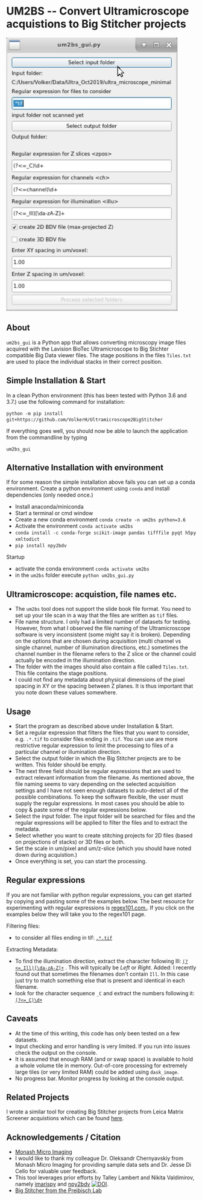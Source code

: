 # UM2BS -- Convert Ultramicroscope acquistions to Big Stitcher projects

![screenshot](./illustrations/um2bs_gui.JPG)

## About

`um2bs_gui` is a Python app that allows converting microscopy image files acquired with the Lavision BioTec Ultramicroscope to Big Stichter compatible Big Data viewer files. The stage positions in the files `Tiles.txt` are used to place the individual
stacks in their correct position.


## Simple Installation & Start

In a clean Python environment (this has been tested with Python 3.6 and 3.7.) use 
the following command for installation:

```
python -m pip install git+https://github.com/VolkerH/Ultramicroscope2BigStitcher
```

If everything goes well, you should now be able to launch the application from the commandline by typing

```
um2bs_gui
```


## Alternative Installation with environment


If for some reason the simple installation above fails you can set up a conda environment.
Create a python environment using `conda` and install dependencies (only needed once.)

* Install anaconda/miniconda
* Start a terminal or cmd window
* Create a new conda environment `conda create -n um2bs python=3.6`
* Activate the environment `conda activate um2bs`
* `conda install -c conda-forge scikit-image pandas tifffile pyqt h5py xmltodict`
* `pip install npy2bdv`

Startup

* activate the conda environment `conda activate um2bs`
* in the `um2bs` folder execute `python um2bs_gui.py`

## Ultramicroscope: acquistion, file names etc. 

* The `um2bs` tool does not support the slide book file format. You need to set up your tile scan in a way that the files are written as `tif` files.
* File name structure. I only had a limited number of datasets for testing. However, from what I observed the file naming of the Ultramicroscope software is very inconsistent (some might say it is broken). Depending on the options that are chosen during acquisition (multi channel vs single channel, number of illumination directions, etc.) sometimes the channel number in the filename refers to the Z slice or the channel could actually be encoded in the illumination direction.
* The folder with the images should also contain a file called `Tiles.txt`. This file contains the stage positions.
* I could not find any metadata about physical dimensions of the pixel spacing in XY or the spacing between Z planes. It is thus important that you note down these values
somewhere.

## Usage

* Start the program as described above under Installation & Start.
* Set a regular expression that filters the files that you want to consider, e.g. `.*.tif` to consider files ending in `.tif`. You can use are more restrictive regular expression to limit the processing to files of a particular channel or illumination direction.
* Select the output folder in which the Big Stitcher projects are to be written. This folder should be empty.
* The next three field should be regular expressions that are used to extract relevant information from the filename. As mentioned above, the file naming seems to vary depending on the selected acquisition settings and I have not seen enough datasets to auto-detect all of the possible combinations. To keep the software flexible, the user must supply the regular expressions. In most cases you should be able to copy & paste some of the regular expressions below.
* Select the input folder. The input folder will be searched for files and the regular expressions will be applied to filter the files and to extract the metadata.
* Select whether you want to create stitching projects for 2D files (based on projections of stacks) or 3D files or both.
* Set the scale in um/pixel and um/z-slice (which you should have noted down during acquistion.)
* Once everything is set, you can start the processing.

## Regular expressions

If you are not familiar with python regular expressions, you can get started by copying and pasting some of the examples below. The best resource for experimenting with regular expressions is [regex101.com.](https://regex101.com). If you click on the examples below they will take you to the regex101 page.

Filtering files:
* to consider all files ending in tif: [`.*.tif`](https://regex101.com/r/mP31CL/1)

Extracting Metadata:
* To find the illumination direction, extract the character following Ill: [`(?<=_Ill)[\da-zA-Z]+`](https://regex101.com/r/sk8w3u/1/) . This will typically be _Left_ or _Right_. Added: I recently found out that sometimes the filenames don't contain `Ill`. In this case just try to match something else that is present and identical in each filename. 
* look for the character sequence `_C` and extract the numbers following it: 
[`(?<=_C)\d+`](https://regex101.com/r/HGR2iZ/1)

## Caveats

* At the time of this writing, this code has only been tested on a few datasets.
* Input checking and error handling is very limited. If you run into issues check the output on the console.
* It is assumed that enough RAM (and or swap space) is available to hold a whole volume tile in memory. Out-of-core processing for extremely large tiles (or very limited RAM) could be added using `dask_image`.
* No progress bar. Monitor progress by looking at the console output.

## Related Projects

I wrote a similar tool for creating Big Stitcher projects from Leica Matrix Screener acquistions which can be found [here](https://github.com/VolkerH/LeicaMatrixScreener2BigStitcher).

## Acknowledgements / Citation

* [Monash Micro Imaging](https://www.monash.edu/researchinfrastructure/mmi)
* I would like to thank my colleague Dr. Oleksandr Chernyavskiy from Monash Micro Imaging for providing sample data sets and Dr. Jesse Di Cello for valuable user feedback.
* This tool leverages prior efforts by Talley Lambert and Nikita Valdimirov, namely [imarispy](https://github.com/tlambert03/imarispy) and [npy2bdv](https://github.com/nvladimus/npy2bdv) [![DOI](https://zenodo.org/badge/DOI/10.5281/zenodo.3971783.svg)](https://doi.org/10.5281/zenodo.3971783
). 
* [Big Stitcher from the Preibisch Lab](https://www.nature.com/articles/s41592-019-0501-0)

